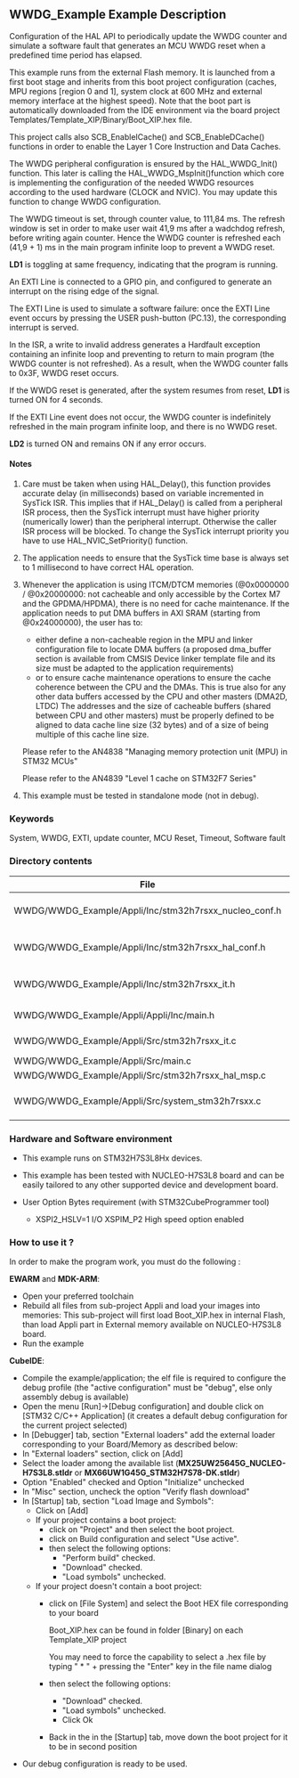 ## <b>WWDG_Example Example Description</b>

Configuration of the HAL API to periodically update the WWDG counter and simulate a software fault that
generates an MCU WWDG reset when a predefined time period has elapsed.

This example runs from the external Flash memory. It is launched from a first boot stage and inherits from this boot project
configuration (caches, MPU regions [region 0 and 1], system clock at 600 MHz and external memory interface at the highest speed).
Note that the boot part is automatically downloaded from the IDE environment via the board project Templates/Template_XIP/Binary/Boot_XIP.hex file.

This project calls also SCB_EnableICache() and SCB_EnableDCache() functions in order to enable
the Layer 1 Core Instruction and Data Caches.

The WWDG peripheral configuration is ensured by the HAL_WWDG_Init() function.
This later is calling the HAL_WWDG_MspInit()function which core is implementing
the configuration of the needed WWDG resources according to the used hardware (CLOCK
and NVIC). You may update this function to change WWDG configuration.

The WWDG timeout is set, through counter value, to 111,84 ms.
The refresh window is set in order to make user wait 41,9 ms after a wadchdog refresh,
before writing again counter. Hence the WWDG counter is refreshed each (41,9 + 1) ms in the
main program infinite loop to prevent a WWDG reset.

**LD1** is toggling at same frequency, indicating that the program is running.


An EXTI Line is connected to a GPIO pin, and configured to generate an interrupt
on the rising edge of the signal.

The EXTI Line is used to simulate a software failure: once the EXTI Line event
occurs by pressing the USER push-button (PC.13), the corresponding interrupt is served.

In the ISR, a write to invalid address generates a Hardfault exception containing
an infinite loop and preventing to return to main program (the WWDG counter is
not refreshed).
As a result, when the WWDG counter falls to 0x3F, WWDG reset occurs.

If the WWDG reset is generated, after the system resumes from reset, **LD1** is turned ON for 4 seconds.

If the EXTI Line event does not occur, the WWDG counter is indefinitely refreshed
in the main program infinite loop, and there is no WWDG reset.

**LD2** is turned ON and remains ON if any error occurs.

#### <b>Notes</b>

 1. Care must be taken when using HAL_Delay(), this function provides accurate delay (in milliseconds)
    based on variable incremented in SysTick ISR. This implies that if HAL_Delay() is called from
    a peripheral ISR process, then the SysTick interrupt must have higher priority (numerically lower)
    than the peripheral interrupt. Otherwise the caller ISR process will be blocked.
    To change the SysTick interrupt priority you have to use HAL_NVIC_SetPriority() function.

 2. The application needs to ensure that the SysTick time base is always set to 1 millisecond
    to have correct HAL operation.

 3. Whenever the application is using ITCM/DTCM memories (@0x0000000 / @0x20000000: not cacheable and only accessible
    by the Cortex M7 and the GPDMA/HPDMA), there is no need for cache maintenance.
    If the application needs to put DMA buffers in AXI SRAM (starting from @0x24000000), the user has to:
    - either define a non-cacheable region in the MPU and linker configuration file to locate DMA buffers
      (a proposed dma_buffer section is available from CMSIS Device linker template file and its size must
      be adapted to the application requirements)
    - or to ensure cache maintenance operations to ensure the cache coherence between the CPU and the DMAs.
    This is true also for any other data buffers accessed by the CPU and other masters (DMA2D, LTDC)
    The addresses and the size of cacheable buffers (shared between CPU and other masters)
    must be properly defined to be aligned to data cache line size (32 bytes) and of a size of being multiple
    of this cache line size.

    Please refer to the AN4838 "Managing memory protection unit (MPU) in STM32 MCUs"

    Please refer to the AN4839 "Level 1 cache on STM32F7 Series"

 4. This example must be tested in standalone mode (not in debug).

### <b>Keywords</b>

System, WWDG, EXTI, update counter, MCU Reset, Timeout, Software fault

### <b>Directory contents</b>

File | Description
 --- | ---
  WWDG/WWDG_Example/Appli/Inc/stm32h7rsxx_nucleo_conf.h     |  BSP configuration file
  WWDG/WWDG_Example/Appli/Inc/stm32h7rsxx_hal_conf.h        |  HAL configuration file
  WWDG/WWDG_Example/Appli/Inc/stm32h7rsxx_it.h              |  Interrupt handlers header file
  WWDG/WWDG_Example/Appli/Appli/Inc/main.h                  |  Header for main.c module
  WWDG/WWDG_Example/Appli/Src/stm32h7rsxx_it.c              |  Interrupt handlers
  WWDG/WWDG_Example/Appli/Src/main.c                        |  Main program
  WWDG/WWDG_Example/Appli/Src/stm32h7rsxx_hal_msp.c         |  HAL MSP file
  WWDG/WWDG_Example/Appli/Src/system_stm32h7rsxx.c          |  STM32H7RSxx system source file


### <b>Hardware and Software environment</b>

  - This example runs on STM32H7S3L8Hx devices.
  - This example has been tested with NUCLEO-H7S3L8 board and can be
    easily tailored to any other supported device and development board.

  - User Option Bytes requirement (with STM32CubeProgrammer tool)

    - XSPI2_HSLV=1     I/O XSPIM_P2 High speed option enabled

### <b>How to use it ?</b>

In order to make the program work, you must do the following :

**EWARM** and **MDK-ARM**:

 - Open your preferred toolchain
 - Rebuild all files from sub-project Appli and load your images into memories: This sub-project will first load Boot_XIP.hex in internal Flash,
   than load Appli part in External memory available on NUCLEO-H7S3L8 board.
 - Run the example

**CubeIDE**:

 - Compile the example/application; the elf file is required to configure the debug profile (the "active configuration" must be "debug", else only assembly debug is available)
 - Open the menu [Run]->[Debug configuration] and double click on  [STM32 C/C++ Application] (it creates a default debug configuration for the current project selected)
 - In [Debugger] tab, section "External  loaders" add the external loader corresponding to your Board/Memory as described below:
 - In "External loaders" section, click on [Add]
 - Select the loader among the available list (**MX25UW25645G_NUCLEO-H7S3L8.stldr** or **MX66UW1G45G_STM32H7S78-DK.stldr**)
 - Option "Enabled" checked and Option "Initialize" unchecked
 - In "Misc" section, uncheck the option "Verify flash download"
 - In [Startup] tab, section "Load Image and Symbols":
   - Click on [Add]
   - If your project contains a boot project:
     - click on "Project" and then select the boot project.
     - click on Build configuration and select "Use active".
     - then select the following options:
       - "Perform build" checked.
       - "Download" checked.
       - "Load symbols" unchecked.
   - If your project doesn't contain a boot project:
     - click on [File System] and select the Boot HEX file corresponding to your board

        Boot_XIP.hex can be found in folder [Binary] on each Template_XIP project

        You may need to force the capability to select a .hex file by typing " * " + pressing the "Enter" key in the file name dialog

     - then select the following options:
       - "Download"      checked.
       - "Load symbols" unchecked.
       - Click Ok
     - Back in the in the [Startup] tab, move down the boot project for it to be in second position
 - Our debug configuration is ready to be used.
